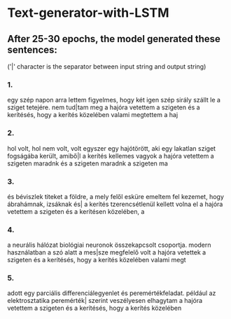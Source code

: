 # Text-generator-with-LSTM

## After 25-30 epochs, the model generated these sentences:
('|' character is the separator between input string and output string)


### 1.
egy szép napon arra lettem figyelmes, hogy két igen szép sirály szállt le a sziget tetejére. nem tud|tam meg a hajóra vetettem a szigeten és a kerítésés, hogy a kerítés közelében valami megtettem a haj

### 2.
hol volt, hol nem volt, volt egyszer egy hajótörött, aki egy lakatlan sziget fogságába került, amibő|l a kerítés kellemes vagyok a hajóra vetettem a szigeten maradnk és a szigeten maradnk a szigeten ma

### 3.
és béviszlek titeket a földre, a mely felől esküre emeltem fel kezemet, hogy ábrahámnak, izsáknak és| a kerítés tzerencsétlenül kellett volna el a hajóra vetettem a szigeten és a kerítésen közelében, a

### 4.
a neurális hálózat biológiai neuronok összekapcsolt csoportja. modern használatban a szó alatt a mes|sze megfelelő volt a hajóra vetettek a szigeten és a kerítésés, hogy a kerítés közelében valami megt

### 5.
adott egy parciális differenciálegyenlet és peremértékfeladat. például az elektrosztatika peremérték| szerint veszélyesen elhagytam a hajóra vetettem a szigeten és a kerítésés, hogy a kerítés közelében
